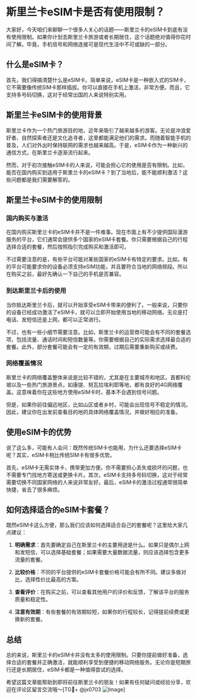 # 斯里兰卡eSIM卡是否有使用限制？

大家好，今天咱们来聊聊一个很多人关心的话题——斯里兰卡的eSIM卡到底有没有使用限制。如果你计划去斯里兰卡旅游或者长期居住，这个话题绝对值得你花时间了解。毕竟，手机信号和网络连接可是现代生活中不可或缺的一部分。

## 什么是eSIM卡？

首先，我们得搞清楚什么是eSIM卡。简单来说，eSIM卡是一种嵌入式的SIM卡，它不需要像传统SIM卡那样插拔。你可以直接在手机上激活，非常方便。而且，它支持多号码切换，这对于经常出国的人来说特别实用。

## 斯里兰卡eSIM卡的使用背景

斯里兰卡作为一个热门旅游目的地，近年来吸引了越来越多的游客。无论是冲浪爱好者、自然探索者还是文化追寻者，这里都能满足他们的需求。而随着智能手机的普及，人们对外出时保持联网的需求也越来越高。于是，eSIM卡作为一种新兴的通信方式，在斯里兰卡逐渐流行起来。

然而，对于初次接触eSIM卡的人来说，可能会担心它的使用是否有限制。比如，能否在国内购买到适用于斯里兰卡的eSIM卡？到了当地后，能不能顺利激活？这些问题都是我们需要解答的。

## 斯里兰卡eSIM卡的使用限制

### 国内购买与激活

在国内购买斯里兰卡的eSIM卡并不是一件难事。现在市面上有不少提供国际漫游服务的平台，它们通常会提供多个国家的eSIM卡套餐。你只需要根据自己的行程选择合适的套餐，然后按照指引完成购买和激活即可。

不过需要注意的是，有些平台可能对某些国家的eSIM卡有特定的要求。比如，有的平台可能要求你的设备必须支持eSIM功能，并且要符合当地的网络频段。所以在购买之前，最好先确认一下自己的手机是否兼容。

### 到达斯里兰卡后的使用

当你抵达斯里兰卡后，就可以开始享受eSIM卡带来的便利了。一般来说，只要你的设备已经成功激活了eSIM卡，就可以立即开始使用当地的移动网络。无论是打电话、发短信还是上网，都可以正常进行。

不过，也有一些小细节需要注意。比如，斯里兰卡的运营商可能会有不同的套餐选项，包括流量、通话时间和短信数量等。你需要根据自己的实际需求选择最合适的套餐。此外，部分套餐可能会有一定的有效期，过期后需要重新购买或续费。

### 网络覆盖情况

斯里兰卡的网络覆盖整体来说是比较不错的，尤其是在主要城市和地区。首都科伦坡以及一些热门旅游景点，如康提、努瓦拉埃利耶等地，都有良好的4G网络覆盖。这意味着你在这些地方使用eSIM卡时，基本不会遇到信号问题。

但是，如果你前往偏远地区，比如山区或者乡村，可能会出现信号不稳定的情况。因此，建议你在出发前查看目的地的具体网络覆盖情况，并做好相应的准备。

## 使用eSIM卡的优势

说了这么多，可能有人会问：既然传统SIM卡也能用，为什么还要选择eSIM卡呢？其实，eSIM卡相比传统SIM卡有很多优势。

首先，eSIM卡无需实体卡，携带更加方便。你不需要担心丢失或损坏的问题，也不需要专门找地方寄送或更换卡片。其次，eSIM卡支持多号码切换，这对于经常需要切换不同国家网络的人来说非常友好。最后，eSIM卡的激活过程通常很简单快捷，省去了很多麻烦。

## 如何选择适合的eSIM卡套餐？

既然eSIM卡这么方便，那么我们应该如何选择适合自己的套餐呢？这里给大家几点建议：

1. **明确需求**：首先要确定自己在斯里兰卡的主要用途是什么。如果只是偶尔上网和发短信，可以选择基础套餐；如果需要大量数据流量，则应该选择包含更多流量的套餐。

2. **比较价格**：不同的平台提供的eSIM卡套餐价格可能会有所不同。建议多做对比，选择性价比最高的方案。

3. **查看评价**：在购买之前，可以查看其他用户的评价和反馈，了解该平台的服务质量和稳定性。

4. **注意有效期**：有些套餐的有效期较短，如果你的行程较长，记得提前续费或更换新的套餐。

## 总结

总的来说，斯里兰卡的eSIM卡并没有太多的使用限制。只要你提前做好准备，选择合适的套餐并正确激活，就能顺利享受到便捷的移动网络服务。无论你是短期旅行还是长期居住，eSIM卡都是一种值得尝试的选择。

希望这篇文章能帮助到即将前往斯里兰卡的朋友！如果有任何疑问或经验分享，欢迎在评论区留言交流哦～[TG💪+ @jx0703 ![Image](https://github.com/user-attachments/assets/dbca1d08-cadb-493c-b0ec-ad6f7a83f270)]